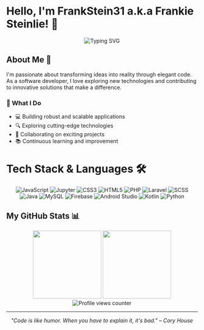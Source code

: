<!--
<div align="center">
  <img src="/api/placeholder/1500/290" alt="banner" style="border-radius: 10px"/>
</div>
-->

# Hello, I'm FrankStein31 a.k.a Frankie Steinlie! 👋 

<div align="center">
  <img src="https://readme-typing-svg.herokuapp.com?font=Fira+Code&pause=1000&color=2C9AD1&center=true&vCenter=true&width=435&lines=Software+Developer;Problem+Solver;Continuous+Learner;Open+Source+Enthusiast" alt="Typing SVG" />
</div>

## About Me 🚀

I'm passionate about transforming ideas into reality through elegant code. As a software developer, I love exploring new technologies and contributing to innovative solutions that make a difference.

### 🌟 What I Do

- 💻 Building robust and scalable applications
- 🔍 Exploring cutting-edge technologies
- 🤝 Collaborating on exciting projects
- 📚 Continuous learning and improvement

# Tech Stack & Languages 🛠️

<div align="center">

![JavaScript](https://img.shields.io/badge/-JavaScript-F7DF1E?style=for-the-badge&logo=javascript&logoColor=black)
![Jupyter](https://img.shields.io/badge/-Jupyter-F37626?style=for-the-badge&logo=jupyter&logoColor=white)
![CSS3](https://img.shields.io/badge/-CSS3-1572B6?style=for-the-badge&logo=css3&logoColor=white)
![HTML5](https://img.shields.io/badge/-HTML5-E34F26?style=for-the-badge&logo=html5&logoColor=white)
![PHP](https://img.shields.io/badge/-PHP-777BB4?style=for-the-badge&logo=php&logoColor=white)
![Laravel](https://img.shields.io/badge/-Laravel-FF2D20?style=for-the-badge&logo=laravel&logoColor=white)
![SCSS](https://img.shields.io/badge/-SCSS-CC6699?style=for-the-badge&logo=sass&logoColor=white)
![Java](https://img.shields.io/badge/-Java-007396?style=for-the-badge&logo=java&logoColor=white)
![MySQL](https://img.shields.io/badge/-MySQL-4479A1?style=for-the-badge&logo=mysql&logoColor=white)
![Firebase](https://img.shields.io/badge/-Firebase-FFCA28?style=for-the-badge&logo=firebase&logoColor=black)
![Android Studio](https://img.shields.io/badge/-Android%20Studio-3DDC84?style=for-the-badge&logo=android-studio&logoColor=white)
![Kotlin](https://img.shields.io/badge/-Kotlin-7F52FF?style=for-the-badge&logo=kotlin&logoColor=white)
![Python](https://img.shields.io/badge/-Python-3776AB?style=for-the-badge&logo=python&logoColor=white)

</div>

## My GitHub Stats 📊

<div align="center">
  <img height="180em" src="https://github-readme-stats.vercel.app/api?username=FrankStein31&show_icons=true&theme=tokyonight&include_all_commits=true&count_private=true"/>
  <img height="180em" src="https://github-readme-stats.vercel.app/api/top-langs/?username=FrankStein31&layout=compact&langs_count=7&theme=tokyonight"/>
</div>

<!--
## Let's Connect! 🤝

<div align="center">
  
[![LinkedIn](https://img.shields.io/badge/LinkedIn-0077B5?style=for-the-badge&logo=linkedin&logoColor=white)](your-linkedin-url)
[![Twitter](https://img.shields.io/badge/Twitter-1DA1F2?style=for-the-badge&logo=twitter&logoColor=white)](your-twitter-url)
[![Portfolio](https://img.shields.io/badge/Portfolio-000000?style=for-the-badge&logo=About.me&logoColor=white)](your-portfolio-url)

</div>
-->

<div align="center">
  <img src="https://komarev.com/ghpvc/?username=FrankStein31&color=blue&style=flat-square" alt="Profile views counter"/>
</div>

---

<div align="center">
  <em>"Code is like humor. When you have to explain it, it's bad." – Cory House</em>
</div>

